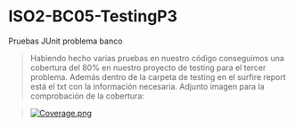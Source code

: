 # ISO2-BC05-TestingP3
Pruebas JUnit problema banco

> Habiendo hecho varias pruebas en nuestro código conseguimos una cobertura del 80% en nuestro proyecto de testing para el tercer problema. Además dentro de la carpeta de testing en el surfire report está el txt con la información necesaria. Adjunto imagen para la comprobación de la cobertura:

> [![Coverage.png](https://i.postimg.cc/xCfg0mpM/Coverage.png)](https://postimg.cc/3yq21kTx)
